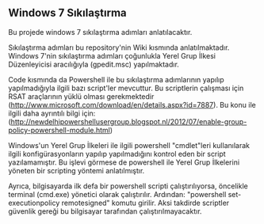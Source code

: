 ## Windows 7 Sıkılaştırma

Bu projede windows 7 sıkılaştırma adımları anlatılacaktır.

Sıkılaştırma adımları bu repository'nin Wiki kısmında anlatılmaktadır. Windows 7'nin sıkılaştırma adımları çoğunlukla Yerel Grup İlkesi Düzenleyicisi aracılığıyla (gpedit.msc) yapılmaktadır.

Code kısmında da Powershell ile bu sıkılaştırma adımlarının yapılıp yapılmadığıyla ilgili bazı script'ler mevcuttur. Bu scriptlerin çalışması için RSAT araçlarının yüklü olması gerekmektedir (http://www.microsoft.com/download/en/details.aspx?id=7887). Bu konu ile ilgili daha ayrıntılı bilgi için: (http://newdelhipowershellusergroup.blogspot.nl/2012/07/enable-group-policy-powershell-module.html)

Windows'un Yerel Grup İlkeleri ile ilgili powershell "cmdlet"leri kullanılarak ilgili konfigürasyonların yapılıp yapılmadığını kontrol eden bir script yazılamamıştır. Bu işlevi görmese de powershell ile Yerel Grup İlkelerini yöneten bir scripting yöntemi anlatılmıştır.

Ayrıca, bilgisayarda ilk defa bir powershell scripti çalıştırılıyorsa, öncelikle terminal (cmd.exe) yönetici olarak çalıştırılır. Ardından: "powershell set-executionpolicy remotesigned" komutu girilir. Aksi takdirde scriptler güvenlik gereği bu bilgisayar tarafından çalıştırılmayacaktır.

